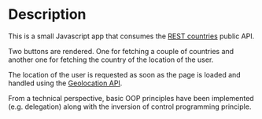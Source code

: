 # Description

This is a small Javascript app that consumes the <a href="https://restcountries.com/" target="_blank">REST countries</a> public API.

Two buttons are rendered. One for fetching a couple of countries and another one for fetching the country of the location of the user.

The location of the user is requested as soon as the page is loaded and handled using the <a href="https://developer.mozilla.org/en-US/docs/Web/API/Geolocation_API" target="_blank">Geolocation API</a>.

From a technical perspective, basic OOP principles have been implemented (e.g. delegation) along with the inversion of control programming principle.
